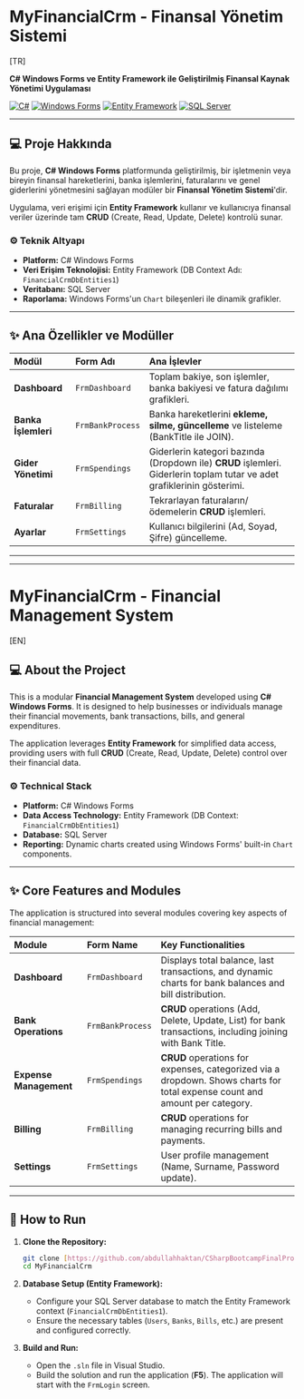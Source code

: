 # MyFinancialCrm - Finansal Yönetim Sistemi

[TR]

**C# Windows Forms ve Entity Framework ile Geliştirilmiş Finansal Kaynak Yönetimi Uygulaması**

[![C#](https://img.shields.io/badge/Language-C%23-blue.svg)](https://docs.microsoft.com/en-us/dotnet/csharp/)
[![Windows Forms](https://img.shields.io/badge/Platform-Windows%20Forms-blue.svg)](https://docs.microsoft.com/en-us/dotnet/desktop/winforms/)
[![Entity Framework](https://img.shields.io/badge/ORM-Entity%20Framework-blueviolet.svg)](https://docs.microsoft.com/en-us/ef/)
[![SQL Server](https://img.shields.io/badge/Database-SQL%20Server-lightgrey.svg)](https://www.microsoft.com/en-us/sql-server)

---

## 💻 Proje Hakkında

Bu proje, **C# Windows Forms** platformunda geliştirilmiş, bir işletmenin veya bireyin finansal hareketlerini, banka işlemlerini, faturalarını ve genel giderlerini yönetmesini sağlayan modüler bir **Finansal Yönetim Sistemi**'dir.

Uygulama, veri erişimi için **Entity Framework** kullanır ve kullanıcıya finansal veriler üzerinde tam **CRUD** (Create, Read, Update, Delete) kontrolü sunar.

### ⚙️ Teknik Altyapı

* **Platform:** C# Windows Forms
* **Veri Erişim Teknolojisi:** Entity Framework (DB Context Adı: `FinancialCrmDbEntities1`)
* **Veritabanı:** SQL Server
* **Raporlama:** Windows Forms'un `Chart` bileşenleri ile dinamik grafikler.

---

## ✨ Ana Özellikler ve Modüller

| Modül | Form Adı | Ana İşlevler |
| :--- | :--- | :--- |
| **Dashboard** | `FrmDashboard` | Toplam bakiye, son işlemler, banka bakiyesi ve fatura dağılımı grafikleri. |
| **Banka İşlemleri** | `FrmBankProcess` | Banka hareketlerini **ekleme, silme, güncelleme** ve listeleme (BankTitle ile JOIN). |
| **Gider Yönetimi** | `FrmSpendings` | Giderlerin kategori bazında (Dropdown ile) **CRUD** işlemleri. Giderlerin toplam tutar ve adet grafiklerinin gösterimi. |
| **Faturalar** | `FrmBilling` | Tekrarlayan faturaların/ödemelerin **CRUD** işlemleri. |
| **Ayarlar** | `FrmSettings` | Kullanıcı bilgilerini (Ad, Soyad, Şifre) güncelleme. |

---
---

# MyFinancialCrm - Financial Management System

[EN]

## 💻 About the Project

This is a modular **Financial Management System** developed using **C# Windows Forms**. It is designed to help businesses or individuals manage their financial movements, bank transactions, bills, and general expenditures.

The application leverages **Entity Framework** for simplified data access, providing users with full **CRUD** (Create, Read, Update, Delete) control over their financial data.

### ⚙️ Technical Stack

* **Platform:** C# Windows Forms
* **Data Access Technology:** Entity Framework (DB Context: `FinancialCrmDbEntities1`)
* **Database:** SQL Server
* **Reporting:** Dynamic charts created using Windows Forms' built-in `Chart` components.

---

## ✨ Core Features and Modules

The application is structured into several modules covering key aspects of financial management:

| Module | Form Name | Key Functionalities |
| :--- | :--- | :--- |
| **Dashboard** | `FrmDashboard` | Displays total balance, last transactions, and dynamic charts for bank balances and bill distribution. |
| **Bank Operations** | `FrmBankProcess` | **CRUD** operations (Add, Delete, Update, List) for bank transactions, including joining with Bank Title. |
| **Expense Management** | `FrmSpendings` | **CRUD** operations for expenses, categorized via a dropdown. Shows charts for total expense count and amount per category. |
| **Billing** | `FrmBilling` | **CRUD** operations for managing recurring bills and payments. |
| **Settings** | `FrmSettings` | User profile management (Name, Surname, Password update). |

---

## 🚀 How to Run

1.  **Clone the Repository:**
    ```bash
    git clone [https://github.com/abdullahhaktan/CSharpBootcampFinalProject](https://github.com/abdullahhaktan/CSharpBootcampFinalProject)
    cd MyFinancialCrm
    ```

2.  **Database Setup (Entity Framework):**
    * Configure your SQL Server database to match the Entity Framework context (`FinancialCrmDbEntities1`).
    * Ensure the necessary tables (`Users`, `Banks`, `Bills`, etc.) are present and configured correctly.

3.  **Build and Run:**
    * Open the `.sln` file in Visual Studio.
    * Build the solution and run the application (**F5**). The application will start with the `FrmLogin` screen.
